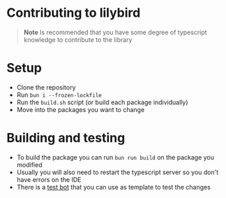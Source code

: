 # Contributing to lilybird

> **Note**
> Is recommended that you have some degree of typescript knowledge to contribute to the library

# Setup

- Clone the repository
- Run `bun i --frozen-lockfile`
- Run the `build.sh` script (or build each package individually)
- Move into the packages you want to change

# Building and testing

- To build the package you can run `bun run build` on the package you modified
- Usually you will also need to restart the typescript server so you don't have errors on the IDE
- There is a [test bot](./packages/test) that you can use as template to test the changes